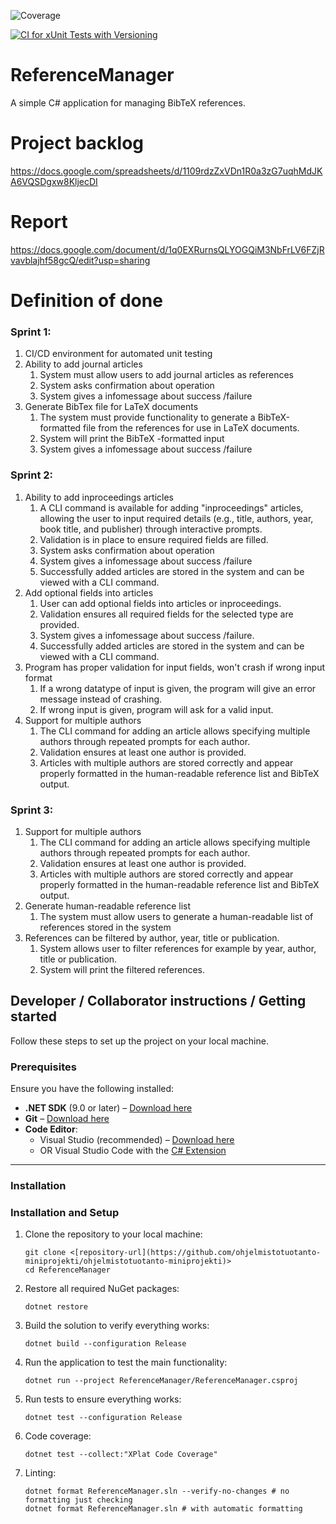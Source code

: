![Coverage](https://img.shields.io/badge/coverage-67.83%25-orange)

[![CI for xUnit Tests with Versioning](https://github.com/ohjelmistotuotanto-miniprojekti/ohjelmistotuotanto-miniprojekti/actions/workflows/ci.yml/badge.svg)](https://github.com/ohjelmistotuotanto-miniprojekti/ohjelmistotuotanto-miniprojekti/actions/workflows/ci.yml)

# ReferenceManager

A simple C# application for managing BibTeX references.

# Project backlog

https://docs.google.com/spreadsheets/d/1109rdzZxVDn1R0a3zG7uqhMdJKA6VQSDgxw8KljecDI

# Report
https://docs.google.com/document/d/1q0EXRurnsQLYOGQiM3NbFrLV6FZjRvavblajhf58gcQ/edit?usp=sharing

# Definition of done

### Sprint 1:

1. CI/CD environment for automated unit testing
2. Ability to add journal articles
   1. System must allow users to add journal articles as references
   2. System asks confirmation about operation
   3. System gives a infomessage about success /failure
3. Generate BibTex file for LaTeX documents
   1. The system must provide functionality to generate a BibTeX-formatted file from the references for use in LaTeX documents.
   2. System will print the BibTeX -formatted input
   3. System gives a infomessage about success /failure


### Sprint 2:
1. Ability to add inproceedings articles
   1. A CLI command is available for adding "inproceedings" articles, allowing the user to input required details (e.g., title, authors, year, book title, and publisher)  through interactive prompts.
   2. Validation is in place to ensure required fields are filled.
   3. System asks confirmation about operation
   4. System gives a infomessage about success /failure
   5. Successfully added articles are stored in the system and can be viewed with a CLI command.
2. Add optional fields into articles
   1. User can add optional fields into articles or inproceedings.
   2. Validation ensures all required fields for the selected type are provided.
   3. System gives a infomessage about success /failure.
   4. Successfully added articles are stored in the system and can be viewed with a CLI command.
3. Program has proper validation for input fields, won't crash if wrong input format
   1. If a wrong datatype of input is given, the program will give an error message instead of crashing.
   2. If wrong input is given, program will ask for a valid input.
4. Support for multiple authors
   1. The CLI command for adding an article allows specifying multiple authors through repeated prompts for each author.
   2. Validation ensures at least one author is provided.
   3. Articles with multiple authors are stored correctly and appear properly formatted in the human-readable reference list and BibTeX output.

### Sprint 3:
1. Support for multiple authors
   1. The CLI command for adding an article allows specifying multiple authors through repeated prompts for each author.
   2. Validation ensures at least one author is provided.
   3. Articles with multiple authors are stored correctly and appear properly formatted in the human-readable reference list and BibTeX output.
2. Generate human-readable reference list
   1. The system must allow users to generate a human-readable list of references stored in the system
3. References can be filtered by author, year, title or publication.
   1. System allows user to filter references  for example by year, author, title or publication.
   2. System will print the filtered references.



## Developer / Collaborator instructions / Getting started

Follow these steps to set up the project on your local machine.

### Prerequisites

Ensure you have the following installed:

- **.NET SDK** (9.0 or later) – [Download here](https://dotnet.microsoft.com/en-us/download)
- **Git** – [Download here](https://git-scm.com/)
- **Code Editor**:
  - Visual Studio (recommended) – [Download here](https://visualstudio.microsoft.com/)
  - OR Visual Studio Code with the [C# Extension](https://marketplace.visualstudio.com/items?itemName=ms-dotnettools.csharp)

---

### Installation

### Installation and Setup

1. Clone the repository to your local machine:
   ```
   git clone <[repository-url](https://github.com/ohjelmistotuotanto-miniprojekti/ohjelmistotuotanto-miniprojekti)>
   cd ReferenceManager
   ```
2. Restore all required NuGet packages:
   ```
   dotnet restore
   ```
3. Build the solution to verify everything works:
   ```
   dotnet build --configuration Release
   ```
4. Run the application to test the main functionality:
   ```
   dotnet run --project ReferenceManager/ReferenceManager.csproj
   ```
5. Run tests to ensure everything works:
   ```
   dotnet test --configuration Release
   ```
6. Code coverage:
   ```
   dotnet test --collect:"XPlat Code Coverage"
   ```
7. Linting:
   ```
   dotnet format ReferenceManager.sln --verify-no-changes # no formatting just checking
   dotnet format ReferenceManager.sln # with automatic formatting
   ```
